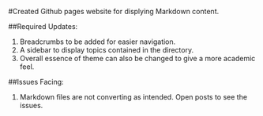 #Created Github pages website for displying Markdown content.

##Required Updates:
1. Breadcrumbs to be added for easier navigation.
2. A sidebar to display topics contained in the directory.
3. Overall essence of theme can also be changed to give a more academic feel.

##Issues Facing:
1. Markdown files are not converting as intended. Open posts to see the issues.
